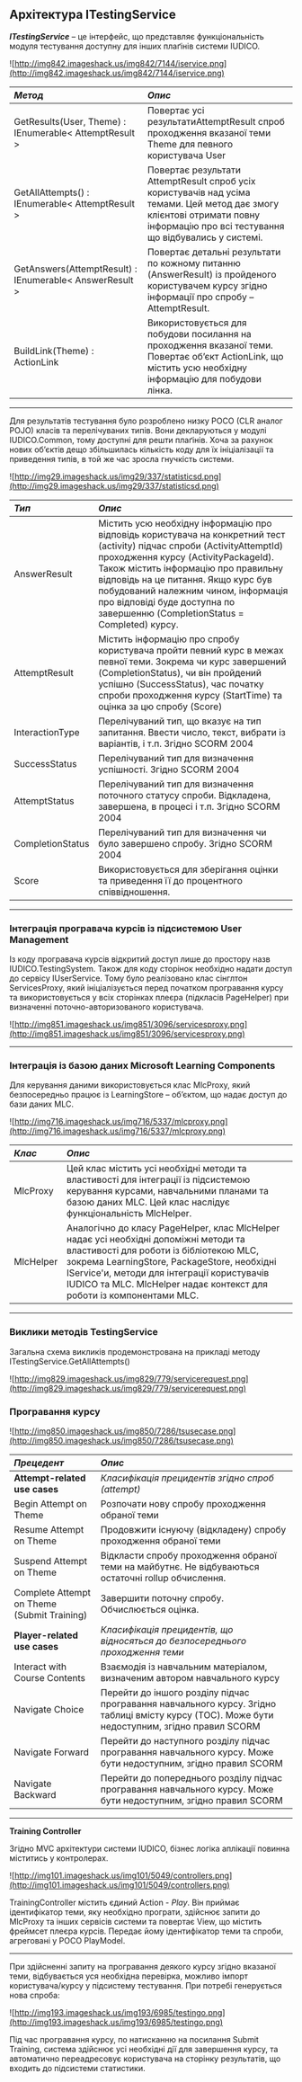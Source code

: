 ## Архітектура ITestingService ##

**_ITestingService_** – це інтерфейс, що представляє функціональність модуля тестування доступну для інших плаґінів системи IUDICO.

![http://img842.imageshack.us/img842/7144/iservice.png](http://img842.imageshack.us/img842/7144/iservice.png)


| **_Метод_** | **_Опис_** |
|:-----------------|:---------------|
| GetResults(User, Theme) : IEnumerable< AttemptResult > | Повертає усі результатиAttemptResult спроб проходження вказаної теми Theme для певного користувача User |
| GetAllAttempts() : IEnumerable< AttemptResult > | Повертає результати AttemptResult спроб усіх користувачів над усіма темами. Цей метод дає змогу клієнтові отримати повну інформацію про всі тестування що відбувались у системі. |
| GetAnswers(AttemptResult) : IEnumerable< AnswerResult > | Повертає детальні результати по кожному питанню (AnswerResult) із пройденого користувачем курсу згідно інформації про спробу – AttemptResult. |
| BuildLink(Theme) : ActionLink | Використовується для побудови посилання на проходження вказаної теми. Повертає об’єкт ActionLink, що містить усю необхідну інформацію для побудови лінка. |


---


Для результатів тестування було розроблено низку POCO (CLR аналог POJO) класів та перелічуваних типів. Вони декларуються у модулі IUDICO.Common, тому доступні для решти плаґінів. Хоча за рахунок нових об’єктів дещо збільшилась кількість коду для їх ініціалізації та приведення типів, в той же час зросла гнучкість системи.

![http://img29.imageshack.us/img29/337/statisticsd.png](http://img29.imageshack.us/img29/337/statisticsd.png)

| **_Тип_** | **_Опис_** |
|:-------------|:---------------|
| AnswerResult | Містить усю необхідну інформацію про відповідь користувача на конкретний тест (activity) підчас спроби (ActivityAttemptId) проходження курсу (ActivityPackageId). Також містить інформацію про правильну відповідь на це питання. Якщо курс був побудований належним чином, інформація про відповіді буде доступна по завершенню (CompletionStatus = Completed) курсу. |
| AttemptResult | Містить інформацію про спробу користувача пройти певний курс в межах певної теми. Зокрема чи курс завершений (CompletionStatus), чи він пройдений успішно (SuccessStatus), час початку спроби проходження курсу (StartTime) та оцінка за цю спробу (Score) |
| InteractionType | Перелічуваний тип, що вказує на тип запитання. Ввести число, текст, вибрати із варіантів, і т.п. Згідно SCORM 2004 |
| SuccessStatus | Перелічуваний тип для визначення успішності. Згідно SCORM 2004 |
| AttemptStatus | Перелічуваний тип для визначення поточного статусу спроби. Відкладена, завершена, в процесі і т.п. Згідно SCORM 2004 |
| CompletionStatus | Перелічуваний тип для визначення чи було завершено спробу. Згідно SCORM 2004 |
| Score | Використовується для зберігання оцінки та приведення її до процентного співвідношення. |


---


### Інтеграція програвача курсів із підсистемою User Management ###

Із коду програвача курсів відкритий доступ лише до простору назв IUDICO.TestingSystem. Також для коду сторінок необхідно надати доступ до сервісу IUserService. Тому було реалізовано клас сінглтон ServicesProxy, який ініціалізується перед початком програвання курсу та використовується у всіх сторінках плеєра (підкласів PageHelper) при визначенні поточно-авторизованого користувача.

![http://img851.imageshack.us/img851/3096/servicesproxy.png](http://img851.imageshack.us/img851/3096/servicesproxy.png)


---

### Інтеграція із базою даних Microsoft Learning Components ###

Для керування даними використовується клас MlcProxy, який безпосередньо працює із LearningStore – об’єктом, що надає доступ до бази даних MLC.

![http://img716.imageshack.us/img716/5337/mlcproxy.png](http://img716.imageshack.us/img716/5337/mlcproxy.png)

| **_Клас_** | **_Опис_** |
|:---------------|:---------------|
| MlcProxy | Цей клас містить усі необхідні методи та властивості для інтеграції із підсистемою керування курсами, навчальними планами та базою даних MLC. Цей клас наслідує функціональність MlcHelper. |
| MlcHelper | Аналогічно до класу PageHelper, клас MlcHelper надає усі необхідні допоміжні методи та властивості для роботи із бібліотекою MLC, зокрема LearningStore, PackageStore, необхідні IService'и, методи для інтеграції користувачів IUDICO та MLC. MlcHelper надає контекст для роботи із компонентами MLC. |


---


### Виклики методів TestingService ###

Загальна схема викликів продемонстрована на прикладі методу ITestingService.GetAllAttempts()

![http://img829.imageshack.us/img829/779/servicerequest.png](http://img829.imageshack.us/img829/779/servicerequest.png)

### Програвання курсу ###

![http://img850.imageshack.us/img850/7286/tsusecase.png](http://img850.imageshack.us/img850/7286/tsusecase.png)

| **_Прецедент_** | **_Опис_** |
|:-------------------------|:---------------|
| **Attempt-related use cases** | _Класифікація прецидентів згідно спроб (attempt)_ |
| Begin Attempt on Theme | Розпочати нову спробу проходження обраної теми |
| Resume Attempt on Theme | Продовжити існуючу (відкладену) спробу проходження обраної теми |
| Suspend Attempt on Theme | Відкласти спробу проходження обраної теми на майбутнє. Не відбуваються остаточні rollup обчислення. |
| Complete Attempt on Theme (Submit Training) | Завершити поточну спробу. Обчислюється оцінка. |
| **Player-related use cases** | _Класифікація прецидентів, що відносяться до безпосереднього проходження теми_ |
| Interact with Course Contents | Взаємодія із навчальним матеріалом, визначеним автором навчального курсу |
| Navigate Choice | Перейти до іншого розділу підчас програвання навчального курсу. Згідно таблиці вмісту курсу (TOC). Може бути недоступним, згідно правил SCORM |
| Navigate Forward | Перейти до наступного розділу підчас програвання навчального курсу. Може бути недоступним, згідно правил SCORM |
| Navigate Backward | Перейти до попереднього розділу підчас програвання навчального курсу. Може бути недоступним, згідно правил SCORM |


---


**Training Controller**

Згідно MVC архітектури системи IUDICO, бізнес логіка аплікації повинна міститись у контролерах.

![http://img101.imageshack.us/img101/5049/controllers.png](http://img101.imageshack.us/img101/5049/controllers.png)

TrainingController містить єдиний Action - _Play_.
Він приймає ідентифікатор теми, яку необхідно програти, здійснює запити до MlcProxy та інших сервісів системи та повертає View, що містить фреймсет плеєра курсів. Передає йому ідентифікатор теми та спроби, агреговані у POCO PlayModel.


---


При здійсненні запиту на програвання деякого курсу згідно вказаної теми, відбувається уся необхідна перевірка, можливо імпорт користувача/курсу у підсистему тестування. При потребі генерується нова спроба:

![http://img193.imageshack.us/img193/6985/testingo.png](http://img193.imageshack.us/img193/6985/testingo.png)


Під час програвання курсу, по натисканню на посилання Submit Training, система здійснює усі необхідні дії для завершення курсу, та автоматично переадресовує користувача на сторінку результатів, що входить до підсистеми статистики.